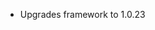 <!-- The pattern we follow here is to keep the changelog for the latest version -->
<!-- Old changelogs are automatically attached to the GitHub releases -->

- Upgrades framework to 1.0.23